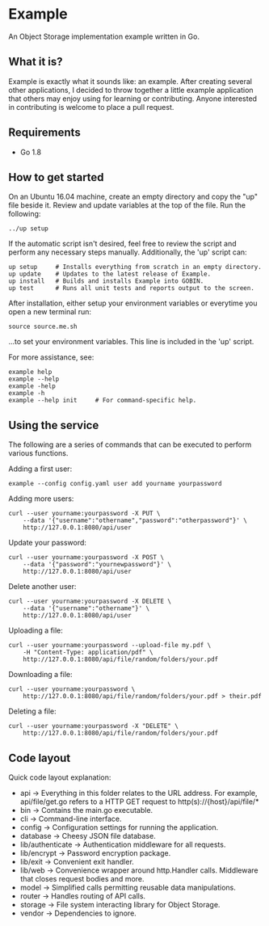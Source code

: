 # Example
An Object Storage implementation example written in Go.

## What it is?
Example is exactly what it sounds like: an example. After creating several other applications, I decided to throw together a little example application that others may enjoy using for learning or contributing. Anyone interested in contributing is welcome to place a pull request.

## Requirements
* Go 1.8

## How to get started
On an Ubuntu 16.04 machine, create an empty directory and copy the "up" file beside it. Review and update variables at the top of the file. Run the following:
```
../up setup
```
If the automatic script isn't desired, feel free to review the script and perform any necessary steps manually. Additionally, the 'up' script can:
```
up setup     # Installs everything from scratch in an empty directory.
up update    # Updates to the latest release of Example.
up install   # Builds and installs Example into GOBIN.
up test      # Runs all unit tests and reports output to the screen.
```

After installation, either setup your environment variables or everytime you open a new terminal run:
```
source source.me.sh
```
...to set your environment variables. This line is included in the 'up' script.

For more assistance, see:
```
example help
example --help
example -help
example -h
example --help init     # For command-specific help.
```

## Using the service
The following are a series of commands that can be executed to perform various functions.

Adding a first user:
```
example --config config.yaml user add yourname yourpassword
```

Adding more users:
```
curl --user yourname:yourpassword -X PUT \
    --data '{"username":"othername","password":"otherpassword"}' \
    http://127.0.0.1:8080/api/user
```

Update your password:
```
curl --user yourname:yourpassword -X POST \
    --data '{"password":"yournewpassword"}' \
    http://127.0.0.1:8080/api/user
```

Delete another user:
```
curl --user yourname:yourpassword -X DELETE \
    --data '{"username":"othername"}' \
    http://127.0.0.1:8080/api/user
```

Uploading a file:
```
curl --user yourname:yourpassword --upload-file my.pdf \
    -H "Content-Type: application/pdf" \
    http://127.0.0.1:8080/api/file/random/folders/your.pdf
```

Downloading a file:
```
curl --user yourname:yourpassword \
    http://127.0.0.1:8080/api/file/random/folders/your.pdf > their.pdf
```

Deleting a file:
```
curl --user yourname:yourpassword -X "DELETE" \
    http://127.0.0.1:8080/api/file/random/folders/your.pdf
```

## Code layout
Quick code layout explanation:
* api -> Everything in this folder relates to the URL address. For example, api/file/get.go refers to a HTTP GET request to http(s)://{host}/api/file/*
* bin -> Contains the main.go executable.
* cli -> Command-line interface.
* config -> Configuration settings for running the application.
* database -> Cheesy JSON file database.
* lib/authenticate -> Authentication middleware for all requests.
* lib/encrypt -> Password encryption package.
* lib/exit -> Convenient exit handler.
* lib/web -> Convenience wrapper around http.Handler calls. Middleware that closes request bodies and more.
* model -> Simplified calls permitting reusable data manipulations.
* router -> Handles routing of API calls.
* storage -> File system interacting library for Object Storage.
* vendor -> Dependencies to ignore.
